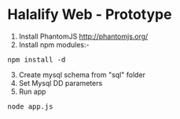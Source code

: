 Halalify Web - Prototype
========================




1. Install PhantomJS http://phantomjs.org/
2. Install npm modules:-
<pre>npm install -d</pre>
3. Create mysql schema from "sql" folder
3. Set Mysql DD parameters
4. Run app 
<pre>node app.js</pre>
